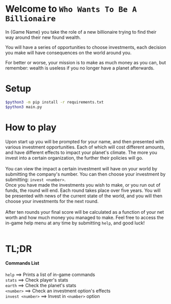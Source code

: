 <!--TODO: come up with a name-->
# Welcome to `Who Wants To Be A Billionaire`

In {Game Name} you take the role of a new billionaire trying to find
their way around their new found wealth. 

You will have a series of opportunities to choose investments, each
decision you make will have consequences on the world around you.

For better or worse, your mission is to make as much money as you
can, but remember: wealth is useless if you no longer have a planet
afterwards.

# Setup

```bash
$python3 -m pip install -r requirements.txt
$python3 main.py
```

# How to play

Upon start up you will be prompted for your name, and then presented
with various investment opportunities. Each of which will cost different
amounts, and have different effects to impact your planet's climate. The
more you invest into a certain organization, the further their policies 
will go. <br>
<br>
You can view the impact a certain investment will have on your world by
submitting the company's number. You can then choose your investment by
submitting: `invest <number>`. <br>
Once you have made the investments you wish to make, or you run out of 
funds, the round will end. Each round takes place over five years. You 
will be presented with news of the current state of the world, and you
will then choose your investments for the next round. <br>
<br>
After ten rounds your final score will be calculated as a function of 
your net worth and how much money you managed to make. Feel free to 
access the in-game help menu at any time by submitting `help`, and good 
luck!<br>
<br>
# TL;DR
#### Commands List
`help` ==> Prints a list of in-game commands<br>
`stats` ==> Check player's stats <br>
`earth` ==> Check the planet's stats <br>
`<number>` ==> Check an investment option's effects<br>
`invest <number>` ==> Invest in `<number>` option
